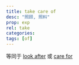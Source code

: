 ```yaml
---
title: take care of
desc: "照顾, 照料"
prop: exp
rel: take
categories:
tags: [of]
---
```


等同于 [look after](/exp/look-after) 或 [care for](/exp/care-for)